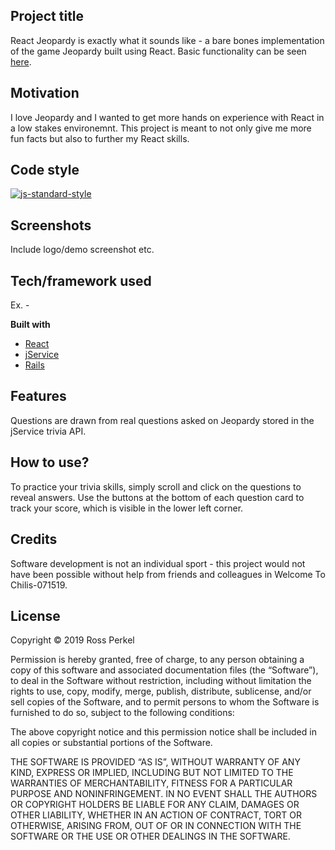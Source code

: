 ## Project title
React Jeopardy is exactly what it sounds like - a bare bones implementation of the game Jeopardy built using React. 
Basic functionality can be seen [here](https://youtu.be/YqJLycB1oxU).

## Motivation
I love Jeopardy and I wanted to get more hands on experience with React in a low stakes environemnt. This project is meant to not only give me more fun facts but also to further my React skills. 

## Code style
[![js-standard-style](https://img.shields.io/badge/code%20style-standard-brightgreen.svg?style=flat)](https://github.com/feross/standard)
 
## Screenshots
Include logo/demo screenshot etc.

## Tech/framework used
Ex. -

<b>Built with</b>
- [React](https://reactjs.org)
- [jService](https://jservice.io)
- [Rails](https://rubyonrails.org)

## Features
Questions are drawn from real questions asked on Jeopardy stored in the jService trivia API. 

## How to use?
To practice your trivia skills, simply scroll and click on the questions to reveal answers. Use the buttons at the bottom of each question card to track your score, which is visible in the lower left corner. 

## Credits
Software development is not an individual sport - this project would not have been possible without help from friends and colleagues in Welcome To Chilis-071519.

## License
Copyright © 2019 Ross Perkel

Permission is hereby granted, free of charge, to any person obtaining a copy of this software and associated documentation files (the “Software”), to deal in the Software without restriction, including without limitation the rights to use, copy, modify, merge, publish, distribute, sublicense, and/or sell copies of the Software, and to permit persons to whom the Software is furnished to do so, subject to the following conditions:

The above copyright notice and this permission notice shall be included in all copies or substantial portions of the Software.

THE SOFTWARE IS PROVIDED “AS IS”, WITHOUT WARRANTY OF ANY KIND, EXPRESS OR IMPLIED, INCLUDING BUT NOT LIMITED TO THE WARRANTIES OF MERCHANTABILITY, FITNESS FOR A PARTICULAR PURPOSE AND NONINFRINGEMENT. IN NO EVENT SHALL THE AUTHORS OR COPYRIGHT HOLDERS BE LIABLE FOR ANY CLAIM, DAMAGES OR OTHER LIABILITY, WHETHER IN AN ACTION OF CONTRACT, TORT OR OTHERWISE, ARISING FROM, OUT OF OR IN CONNECTION WITH THE SOFTWARE OR THE USE OR OTHER DEALINGS IN THE SOFTWARE.
